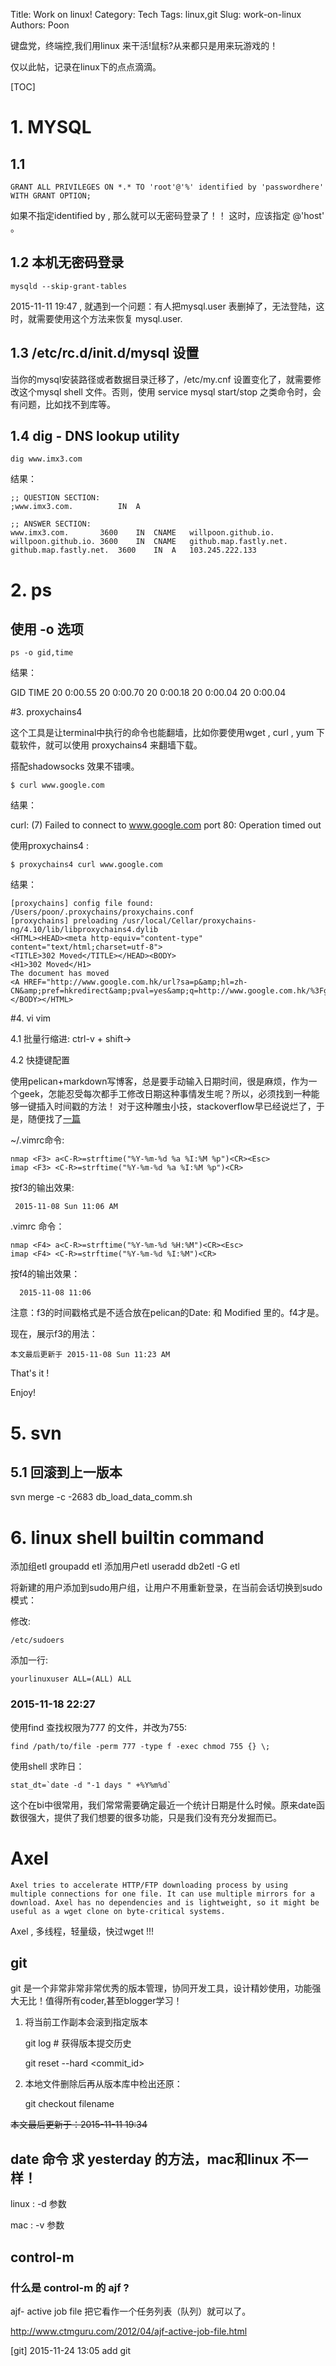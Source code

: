 Title: Work on linux!
Category: Tech
Tags: linux,git
Slug: work-on-linux
Authors: Poon


键盘党，终端控,我们用linux 来干活!鼠标?从来都只是用来玩游戏的！

仅以此帖，记录在linux下的点点滴滴。

[TOC]

# 1. MYSQL 

## 1.1 

    GRANT ALL PRIVILEGES ON *.* TO 'root'@'%' identified by 'passwordhere' WITH GRANT OPTION;

如果不指定identified by , 那么就可以无密码登录了！！ 这时，应该指定 @'host' 。

## 1.2 本机无密码登录

    mysqld --skip-grant-tables

2015-11-11 19:47 , 就遇到一个问题：有人把mysql.user 表删掉了，无法登陆，这时，就需要使用这个方法来恢复 mysql.user.

## 1.3 /etc/rc.d/init.d/mysql 设置 

当你的mysql安装路径或者数据目录迁移了，/etc/my.cnf 设置变化了，就需要修改这个mysql shell 文件。否则，使用 service mysql start/stop 之类命令时，会有问题，比如找不到库等。

## 1.4 dig - DNS lookup utility

    dig www.imx3.com

结果：

    ;; QUESTION SECTION:
    ;www.imx3.com.          IN  A

    ;; ANSWER SECTION:
    www.imx3.com.       3600    IN  CNAME   willpoon.github.io.
    willpoon.github.io. 3600    IN  CNAME   github.map.fastly.net.
    github.map.fastly.net.  3600    IN  A   103.245.222.133


# 2. ps

## 使用 -o 选项 

    ps -o gid,time

结果：

  GID      TIME
   20   0:00.55
   20   0:00.70
   20   0:00.18
   20   0:00.04
   20   0:00.04


#3. proxychains4 

这个工具是让terminal中执行的命令也能翻墙，比如你要使用wget , curl , yum 下载软件，就可以使用 proxychains4 来翻墙下载。

搭配shadowsocks 效果不错噢。

    $ curl www.google.com

结果：

curl: (7) Failed to connect to www.google.com port 80: Operation timed out

使用proxychains4 :

    $ proxychains4 curl www.google.com

结果：

    [proxychains] config file found: /Users/poon/.proxychains/proxychains.conf
    [proxychains] preloading /usr/local/Cellar/proxychains-ng/4.10/lib/libproxychains4.dylib
    <HTML><HEAD><meta http-equiv="content-type" content="text/html;charset=utf-8">
    <TITLE>302 Moved</TITLE></HEAD><BODY>
    <H1>302 Moved</H1>
    The document has moved
    <A HREF="http://www.google.com.hk/url?sa=p&amp;hl=zh-CN&amp;pref=hkredirect&amp;pval=yes&amp;q=http://www.google.com.hk/%3Fgws_rd%3Dcr&amp;ust=1447292938623279&amp;usg=AFQjCNHDVUkjopoYLPreTfeIum11Pmn0KQ">here</A>.
    </BODY></HTML>

#4. vi vim 

4.1 批量行缩进: ctrl-v + shift->

4.2 快捷键配置

使用pelican+markdown写博客，总是要手动输入日期时间，很是麻烦，作为一个geek，怎能忍受每次都手工修改日期这种事情发生呢？所以，必须找到一种能够一键插入时间戳的方法！
对于这种雕虫小技，stackoverflow早已经说烂了，于是，随便找了[一篇](http://stackoverflow.com/questions/56052/best-way-to-insert-timestamp-in-vim)

~/.vimrc命令: 

    nmap <F3> a<C-R>=strftime("%Y-%m-%d %a %I:%M %p")<CR><Esc>
    imap <F3> <C-R>=strftime("%Y-%m-%d %a %I:%M %p")<CR>

按f3的输出效果: 

     2015-11-08 Sun 11:06 AM

.vimrc 命令：

    nmap <F4> a<C-R>=strftime("%Y-%m-%d %H:%M")<CR><Esc>
    imap <F4> <C-R>=strftime("%Y-%m-%d %I:%M")<CR>

按f4的输出效果：

      2015-11-08 11:06


注意：f3的时间戳格式是不适合放在pelican的Date: 和 Modified 里的。f4才是。


现在，展示f3的用法：

    本文最后更新于 2015-11-08 Sun 11:23 AM  


That's it !

Enjoy!



# 5. svn 

## 5.1 回滚到上一版本
svn merge -c -2683 db_load_data_comm.sh 

# 6. linux shell builtin command 

添加组etl
    groupadd etl
添加用户etl
    useradd db2etl -G etl

将新建的用户添加到sudo用户组，让用户不用重新登录，在当前会话切换到sudo 模式：

修改:

    /etc/sudoers

添加一行:

    yourlinuxuser ALL=(ALL) ALL



### 2015-11-18 22:27
使用find 查找权限为777 的文件，并改为755:

    find /path/to/file -perm 777 -type f -exec chmod 755 {} \;

使用shell 求昨日：

    stat_dt=`date -d "-1 days " +%Y%m%d`

这个在bi中很常用，我们常常需要确定最近一个统计日期是什么时候。原来date函数很强大，提供了我们想要的很多功能，只是我们没有充分发掘而已。

# Axel 

    Axel tries to accelerate HTTP/FTP downloading process by using multiple connections for one file. It can use multiple mirrors for a download. Axel has no dependencies and is lightweight, so it might be useful as a wget clone on byte-critical systems.

Axel , 多线程，轻量级，快过wget !!!


## git 

<!-- ^ --> 
 git 是一个非常非常非常优秀的版本管理，协同开发工具，设计精妙使用，功能强大无比！值得所有coder,甚至blogger学习！
<!-- $ --> 

1. 将当前工作副本会滚到指定版本

    git log # 获得版本提交历史

    git reset --hard <commit_id>

2. 本地文件删除后再从版本库中检出还原：

    git checkout filename


<s> 本文最后更新于：2015-11-11 19:34 </s>

## date 命令 求 yesterday 的方法，mac和linux 不一样！

linux : -d 参数

mac   : -v 参数

## control-m

### 什么是 control-m  的 ajf ?

ajf- active job file 把它看作一个任务列表（队列）就可以了。

http://www.ctmguru.com/2012/04/ajf-active-job-file.html



[git] 2015-11-24 13:05 add git
